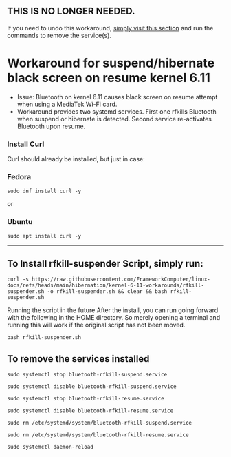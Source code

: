 ## THIS IS NO LONGER NEEDED. 
If you need to undo this workaround, [simply visit this section](https://github.com/FrameworkComputer/linux-docs/blob/main/hibernation/kernel-6-11-workarounds/suspend-hibernate-bluetooth-workaround.md#to-remove-the-services-installed) and run the commands to remove the service(s).
# Workaround for suspend/hibernate black screen on resume kernel 6.11

- Issue: Bluetooth on kernel 6.11 causes black screen on resume attempt when using a MediaTek Wi-Fi card.
- Workaround provides two systemd services. First one rfkills Bluetooth when suspend or hibernate is detected. Second service re-activates Bluetooth upon resume.

### Install Curl

Curl should already be installed, but just in case:

### Fedora
```
sudo dnf install curl -y
```

or

### Ubuntu
```
sudo apt install curl -y
```

------------------------------------------------------------------------------------------------------------------------------

## To Install rfkill-suspender Script, simply run:

```
curl -s https://raw.githubusercontent.com/FrameworkComputer/linux-docs/refs/heads/main/hibernation/kernel-6-11-workarounds/rfkill-suspender.sh -o rfkill-suspender.sh && clear && bash rfkill-suspender.sh
```

Running the script in the future
After the install, you can run going forward with the following in the HOME directory. So merely opening a terminal and running this will work if the original script has not been moved.

```
bash rfkill-suspender.sh
```

## To remove the services installed

```
sudo systemctl stop bluetooth-rfkill-suspend.service
```

```
sudo systemctl disable bluetooth-rfkill-suspend.service
```

```
sudo systemctl stop bluetooth-rfkill-resume.service
```

```
sudo systemctl disable bluetooth-rfkill-resume.service
```

```
sudo rm /etc/systemd/system/bluetooth-rfkill-suspend.service
```

```
sudo rm /etc/systemd/system/bluetooth-rfkill-resume.service
```

```
sudo systemctl daemon-reload
```
